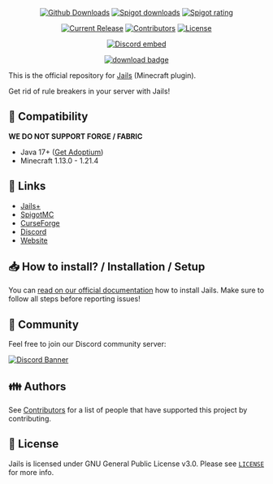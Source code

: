 <p align="center">
<a href="https://github.com/zitemaker/Jails/releases/"><img src="https://img.shields.io/github/downloads/zitemaker/Jails/latest/total.svg" alt="Github Downloads"></a>
<a href="https://www.spigotmc.org/resources/123183/"><img src="https://img.shields.io/spiget/downloads/123183" alt="Spigot downloads"></a>
<a href="https://www.spigotmc.org/resources/123183/"><img src="https://img.shields.io/spiget/rating/123183" alt="Spigot rating"></a>
</p>

<p align="center">
<a href="https://github.com/SkinsRestorer/SkinsRestorer/releases/latest"><img src="https://img.shields.io/github/release/zitemaker/Jails.svg" alt="Current Release"></a>
<a href="https://github.com/zitemaker/Jails/graphs/contributors"><img src="https://img.shields.io/github/contributors/zitemaker/Jails.svg" alt="Contributors"></a>
<a href="https://github.com/zitemaker/Jails/blob/master/LICENSE"><img src="https://img.shields.io/github/license/zitemaker/Jails.svg" alt="License"></a>
</p>

<p align="center"><a href="https://discord.gg/HkTQz3xWJc"><img src="https://discord.com/api/guilds/1341770518684241991/embed.png" alt="Discord embed"></a></p>
<p align="center"><a href="https://github.com/zitemaker/Jails/releases/latest/"><img src="https://img.shields.io/badge/DOWNLOAD-LATEST-success?style=for-the-badge" alt="download badge"></a></p>

This is the official repository for [Jails](https://zitemaker.tebex.io/) (Minecraft plugin).

Get rid of rule breakers in your server with Jails!

## :telescope: Compatibility

**WE DO NOT SUPPORT FORGE / FABRIC**

- Java 17+ ([Get Adoptium](https://adoptium.net/))
- Minecraft 1.13.0 - 1.21.4

## :link: Links

- [Jails+](https://zitemaker.tebex.io/package/6703941)
- [SpigotMC](https://www.spigotmc.org/resources/123183)
- [CurseForge](https://www.curseforge.com/minecraft/bukkit-plugins/jails)
- [Discord](https://discord.gg/HkTQz3xWJc)
- [Website](https://zitemaker.tebex.io)

## 📥 How to install? / Installation / Setup

You can [read on our official documentation](https://zitemakers-organization.gitbook.io/jails) how to
install Jails. Make sure to follow all steps before reporting issues!

## 🌈 Community

Feel free to join our Discord community server:

[![Discord Banner](https://discord.com/api/guilds/1341770518684241991/widget.png?style=banner2)](https://discord.gg/HkTQz3xWJc)

## :family: Authors

See [Contributors](https://skinsrestorer.net/contributors) for a list of people that have
supported this project by contributing.

## :scroll: License

Jails is licensed under GNU General Public License v3.0. Please
see [`LICENSE`](https://github.com/zitemaker/Jails/blob/master/LICENSE) for more info.
